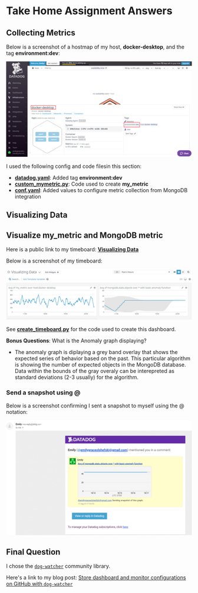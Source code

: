# Take Home Assignment Answers

## Collecting Metrics

Below is a screenshot of a hostmap of my host, **docker-desktop**, and the tag **environment:dev**:

![hostmap with tag](media/collecting-metrics/hostname-with-tag.png)

I used the following config and code filesin this section:

- [**datadog.yaml**](snippets/datadog.yaml): Added tag **environment:dev**
- [**custom_mymetric.py**](snippets/custom_mymetric.py): Code used to create **my_metric**
- [**conf.yaml**](snippets/conf.yaml): Added values to configure metric collection from MongoDB integration

## Visualizing Data

## Visualize my_metric and MongoDB metric

Here is a public link to my timeboard: [**Visualizing Data**](https://p.datadoghq.com/sb/8vc0q0kczjqs7dzr-9028af4d446812c5aa928eb088f3b9be)

Below is a screenshot of my timeboard:

![visualizing data dashboard](media/visualizing-data/visualizing-data-dashboard.png)

See [**create_timeboard.py**](snippets/create_timeboard.py) for the code used to create this dashboard.

**Bonus Questions**: What is the Anomaly graph displaying?

- The anomaly graph is diplaying a grey band overlay that shows the expected series of behavior based on the past. This particular algorithm is showing the number of expected objects in the MongoDB database. Data within the bounds of the gray overaly can be interepreted as standard deviations (2-3 usually) for the algorithm.

### Send a snapshot using @

Below is a screenshot confirming I sent a snapshot to myself using the @ notation:

![confirm snapshot email](media/visualizing-data/confirm-snapshot-email.png)

## Final Question

I chose the [`dog-watcher`](https://github.com/brightcove/dog-watcher) community library.

Here's a link to my blog post: [Store dashboard and monitor configurations on GitHub with `dog-watcher`](dog-watcher-blog-post.md)